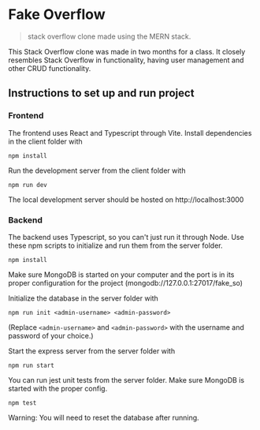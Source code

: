 # Fake Overflow
> stack overflow clone made using the MERN stack.

This Stack Overflow clone was made in two months for a class. It closely resembles Stack Overflow in functionality, having user management and other CRUD functionality.

## Instructions to set up and run project
### Frontend
The frontend uses React and Typescript through Vite. Install dependencies in the client folder with
```shell
npm install
```

Run the development server from the client folder with
```shell
npm run dev
```

The local development server should be hosted on http://localhost:3000

### Backend
The backend uses Typescript, so you can't just run it through Node. 
Use these npm scripts to initialize and run them from the server folder.
```shell
npm install
```
Make sure MongoDB is started on your computer and the port is in its proper configuration for the project (mongodb://127.0.0.1:27017/fake_so)

Initialize the database in the server folder with
```shell
npm run init <admin-username> <admin-password>
```
(Replace `<admin-username>` and `<admin-password>` with the username and password of your choice.)

Start the express server from the server folder with
```shell
npm run start
```

You can run jest unit tests from the server folder. Make sure MongoDB is started with the proper config.
```shell
npm test
```
Warning: You will need to reset the database after running.

